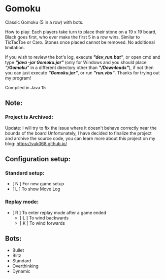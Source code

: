 # Gomoku

Classic Gomoku (5 in a row) with bots.

How to play: Each players take turn to place their stone on a 19 x 19 board, Black goes first, who ever make the first 5 in a row wins. Similar to TicTacToe or Caro. Stones once placed cannot be removed. No additional limitation.

If you wish to review the bot's log, execute ***"dev_run.bat"***, or open cmd and type ***"java -jar Gomoku.jar"*** (only for Windows and you should place ***"/Gomoku"*** in a different directory other than ***"/Downloads"***), if not then you can just execute ***"Gomoku.jar"***, or run ***"run.vbs"***. Thanks for trying out my program!

Compiled in Java 15

## Note:

### Project is Archived:

Update: I will try to fix the issue where it doesn't behave correctly near the bounds of the board
Unfortunately, I have decided to finalize the project and archive the source code, you can learn more about this project on my blog: https://yuk068.github.io/

## Configuration setup:

### Standard setup:
- [ N ] For new game setup
- [ L ] To show Move Log

### Replay mode:
- [ R ] To enter replay mode after a game ended
  - [ L ] To wind backwards
  - [ K ] To wind forwards

## Bots:
- Bullet
- Blitz
- Standard
- Overthinking
- Dynamic
